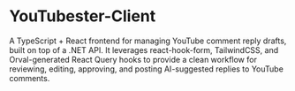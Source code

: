 # YouTubester-Client
A TypeScript + React frontend for managing YouTube comment reply drafts, built on top of a .NET API. It leverages react-hook-form, TailwindCSS, and Orval-generated React Query hooks to provide a clean workflow for reviewing, editing, approving, and posting AI-suggested replies to YouTube comments.
